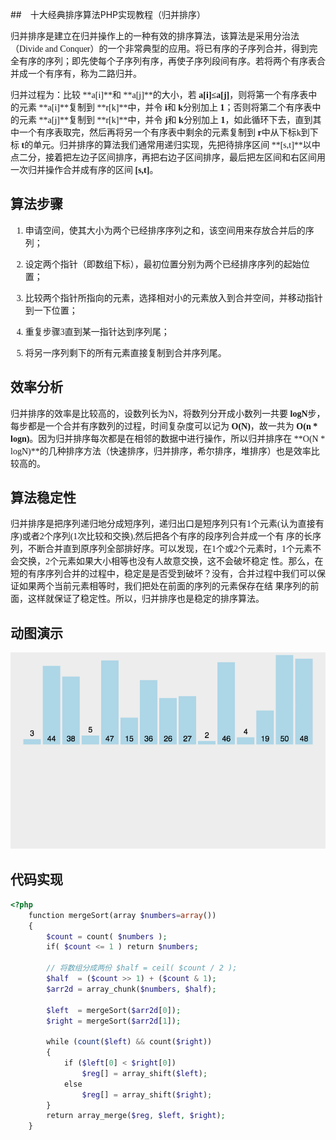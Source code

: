 ##　十大经典排序算法PHP实现教程（归并排序）
<font face=微软雅黑>


归并排序是建立在归并操作上的一种有效的排序算法，该算法是采用分治法（Divide and Conquer）的一个非常典型的应用。将已有序的子序列合并，得到完全有序的序列；即先使每个子序列有序，再使子序列段间有序。若将两个有序表合并成一个有序有，称为二路归并。

归并过程为：比较 **a[i]**和 **a[j]**的大小，若 **a[i]≤a[j]**，则将第一个有序表中的元素 **a[i]**复制到 **r[k]**中，并令 **i**和 **k**分别加上 **1**；否则将第二个有序表中的元素 **a[j]**复制到 **r[k]**中，并令 **j**和 **k**分别加上 **1**，如此循环下去，直到其中一个有序表取完，然后再将另一个有序表中剩余的元素复制到 **r**中从下标k到下标 **t**的单元。归并排序的算法我们通常用递归实现，先把待排序区间 **[s,t]**以中点二分，接着把左边子区间排序，再把右边子区间排序，最后把左区间和右区间用一次归并操作合并成有序的区间 **[s,t]**。

## 算法步骤

1. 申请空间，使其大小为两个已经排序序列之和，该空间用来存放合并后的序列；

2. 设定两个指针（即数组下标），最初位置分别为两个已经排序序列的起始位置；

3. 比较两个指针所指向的元素，选择相对小的元素放入到合并空间，并移动指针到一下位置；

4. 重复步骤3直到某一指针达到序列尾；

5. 将另一序列剩下的所有元素直接复制到合并序列尾。

## 效率分析

归并排序的效率是比较高的，设数列长为N，将数列分开成小数列一共要 **logN**步，每步都是一个合并有序数列的过程，时间复杂度可以记为 **O(N)**，故一共为 **O(n * logn)**。因为归并排序每次都是在相邻的数据中进行操作，所以归并排序在 **O(N * logN)**的几种排序方法（快速排序，归并排序，希尔排序，堆排序）也是效率比较高的。

## 算法稳定性

归并排序是把序列递归地分成短序列，递归出口是短序列只有1个元素(认为直接有序)或者2个序列(1次比较和交换),然后把各个有序的段序列合并成一个有 序的长序列，不断合并直到原序列全部排好序。可以发现，在1个或2个元素时，1个元素不会交换，2个元素如果大小相等也没有人故意交换，这不会破坏稳定 性。那么，在短的有序序列合并的过程中，稳定是是否受到破坏？没有，合并过程中我们可以保证如果两个当前元素相等时，我们把处在前面的序列的元素保存在结 果序列的前面，这样就保证了稳定性。所以，归并排序也是稳定的排序算法。

## 动图演示

![Sorting_shellsort_anim.gif][0]

## 代码实现

```php
<?php
    function mergeSort(array $numbers=array()) 
    {
        $count = count( $numbers );
        if( $count <= 1 ) return $numbers;
    
        // 将数组分成两份 $half = ceil( $count / 2 );
        $half  = ($count >> 1) + ($count & 1);
        $arr2d = array_chunk($numbers, $half);
    
        $left  = mergeSort($arr2d[0]);
        $right = mergeSort($arr2d[1]);
    
        while (count($left) && count($right))
        {
            if ($left[0] < $right[0])
                $reg[] = array_shift($left);
            else
                $reg[] = array_shift($right);
        }
        return array_merge($reg, $left, $right);
    }
```

</font>

[0]: ./img/1485354917778002.gif